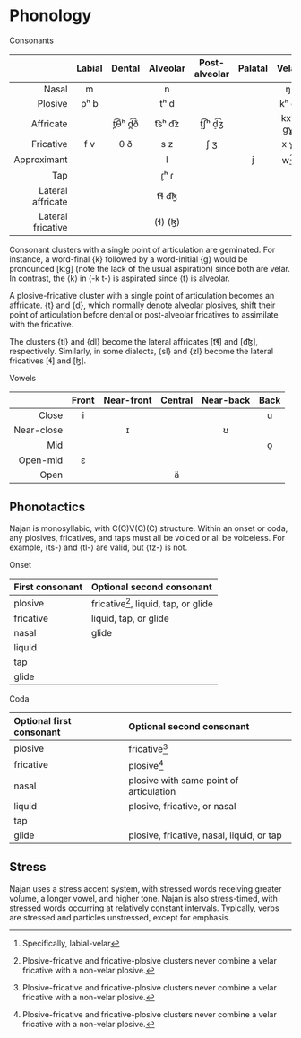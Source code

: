# Phonology

<div class="caption">Consonants</div>

|                   | Labial | Dental | Alveolar | Post-alveolar | Palatal | Velar  |
| ----------------: | :----: | :----: | :------: | :-----------: | :-----: | :----: |
|             Nasal |   m    |        |    n     |               |         |   ŋ    |
|           Plosive |  pʰ b  |        |   tʰ d   |               |         |  kʰ g  |
|         Affricate |        | t̪͡θʰ d̪͡ð |  t͡sʰ d͡z  |    t̠͡ʃʰ d̠͡ʒ     |         | kxʰ gɣ |
|         Fricative |  f v   |  θ ð   |   s z    |      ʃ ʒ      |         |  x ɣ   |
|       Approximant |        |        |    l     |               |    j    | w[^1]  |
|               Tap |        |        |   ɾ̥ʰ ɾ   |               |         |        |
| Lateral affricate |        |        |  t͡ɬ d͡ɮ   |               |         |        |
| Lateral fricative |        |        | (ɬ) (ɮ)  |               |         |        |

[^1]: Specifically, labial-velar

Consonant clusters with a single point of articulation are geminated. For
instance, a word-final {k} followed by a word-initial {g} would be pronounced
\[kːg\] (note the lack of the usual aspiration) since both are velar. In
contrast, the ⟨k⟩ in ⟨-k t-⟩ is aspirated since ⟨t⟩ is alveolar.

A plosive-fricative cluster with a single point of articulation becomes an
affricate. {t} and {d}, which normally denote alveolar plosives, shift their
point of articulation before dental or post-alveolar fricatives to assimilate
with the fricative.

The clusters {tl} and {dl} become the lateral affricates \[t͡ɬ\] and \[d͡ɮ\],
respectively. Similarly, in some dialects, {sl} and {zl} become the lateral
fricatives \[ɬ\] and \[ɮ\].

<div class="caption">Vowels</div>

|            | Front | Near-front | Central | Near-back | Back |
| ---------: | :---: | :--------: | :-----: | :-------: | :--: |
|      Close |   i   |            |         |           |  u   |
| Near-close |       |     ɪ      |         |     ʊ     |      |
|        Mid |       |            |         |           |  o̞   |
|   Open-mid |   ɛ   |            |         |           |      |
|       Open |       |            |    ä    |           |      |

## Phonotactics

Najan is monosyllabic, with C(C)V(C)(C) structure. Within an onset or coda, any
plosives, fricatives, and taps must all be voiced or all be voiceless. For
example, ⟨ts-⟩ and ⟨tl-⟩ are valid, but ⟨tz-⟩ is not.

<div class="caption">Onset</div>

| First consonant | Optional second consonant            |
| :-------------- | :----------------------------------- |
| plosive         | fricative[^2], liquid, tap, or glide |
| fricative       | liquid, tap, or glide                |
| nasal           | glide                                |
| liquid          |                                      |
| tap             |                                      |
| glide           |                                      |

<div class="caption">Coda</div>

| Optional first consonant | Optional second consonant                 |
| :----------------------- | :---------------------------------------- |
| plosive                  | fricative[^2]                             |
| fricative                | plosive[^2]                               |
| nasal                    | plosive with same point of articulation   |
| liquid                   | plosive, fricative, or nasal              |
| tap                      |                                           |
| glide                    | plosive, fricative, nasal, liquid, or tap |

[^2]:
    Plosive-fricative and fricative-plosive clusters never combine a velar
    fricative with a non-velar plosive.

## Stress

Najan uses a stress accent system, with stressed words receiving greater volume,
a longer vowel, and higher tone. Najan is also stress-timed, with stressed words
occurring at relatively constant intervals. Typically, verbs are stressed and
particles unstressed, except for emphasis.
